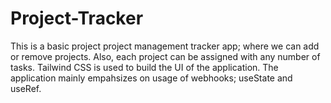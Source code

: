 # Project-Tracker

This is a basic project project management tracker app; where we can add or remove projects.
Also, each project can be assigned with any number of tasks.
Tailwind CSS is used to build the UI of the application.
The application mainly empahsizes on usage of webhooks; useState and useRef.

